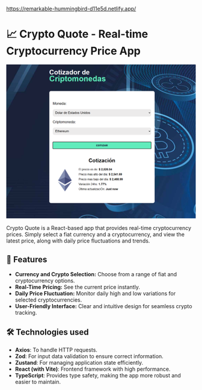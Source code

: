 https://remarkable-hummingbird-d11e5d.netlify.app/

# 📈 Crypto Quote - Real-time Cryptocurrency Price App

![Project Screenshot](./public/home.png) <!-- Replace with the actual path to your image -->

Crypto Quote is a React-based app that provides real-time cryptocurrency prices. Simply select a fiat currency and a cryptocurrency, and view the latest price, along with daily price fluctuations and trends.

## 🌟 Features

- **Currency and Crypto Selection:** Choose from a range of fiat and cryptocurrency options.
- **Real-Time Pricing:** See the current price instantly.
- **Daily Price Fluctuation:** Monitor daily high and low variations for selected cryptocurrencies.
- **User-Friendly Interface:** Clear and intuitive design for seamless crypto tracking.

## 🛠️ Technologies used

- **Axios**: To handle HTTP requests.
- **Zod**: For input data validation to ensure correct information.
- **Zustand**: For managing application state efficiently.
- **React (with Vite)**: Frontend framework with high performance.
- **TypeScript**: Provides type safety, making the app more robust and easier to maintain.
